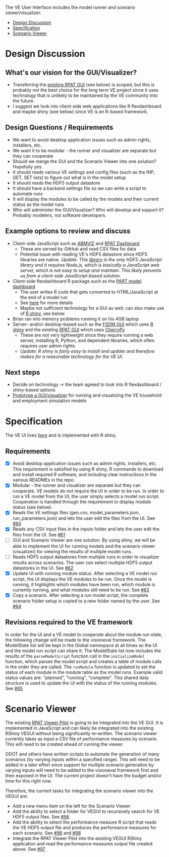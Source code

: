 The VE User Interface includes the model runner and scenario viewer/visualizer.
  - [Design Discussion](#design-discussion)
  - [Specification](#specification)
  - [Scenario Viewer](#scenario-viewer)

# Design Discussion

## What's our vision for the GUI/Visualizer?
  - Transferring the [existing RPAT GUI](https://planningtools.transportation.org/files/63.pdf) (see below) is scoped, but this is probably not the best choice for the long term VE project since it uses technology that is unlikely to be maintained by the VE community into the future.
  - I suggest we look into client-side web applications like R flexdashboard and maybe shiny (see below) since VE is an R-based framework.

## Design Questions / Requirements
  - We want to avoid desktop application issues such as admin rights, installers, etc.
  - We want it to be modular - the runner and visualizer are separate but they can cooperate
  - Should we merge the GUI and the Scenario Viewer into one solution?  Hopefully yes.
  - It should reads various VE settings and config files (such as the INP, GET, SET lists) to figure out what is in the model setup
  - It should reads the HDF5 output datastore
  - It should have a backend settings file so we can write a script to automate runs
  - It will display the modules to be called by the models and their current status as the model runs
  - Who will administer the GUI/Visualizer?  Who will develop and support it?  Probably modelers, not software developers.

## Example options to review and discuss
  - Client-side JavaScript such as [ABMVIZ](http://rsginc.github.io/ABMVIZ) and [RPAT Dashboard](http://gregorbj.github.io/RPAT_Viewer_Pilot/VizRPAT)
    - These are served by GitHub and read CSV files for data 
    - Potential issue with reading VE's HDF5 datastore since HDF5 libraries are native.  *Update: This [library](https://github.com/HDF-NI/hdf5.node) is the only HDF5 JavaScript library and it requires Node.js, which is basically a JavaScript web server, which is not easy to setup and maintain.  This likely prevents us from a client-side JavaScript-based solution.*
  - Client-side flexdashboard R package such as the [PART model dashboard](http://rsginc.github.io/part_model)
    - The user writes R code that gets converted to HTML/JavaScript at the end of a model run
    - See [here](http://rsginc.github.io/part_model/Modeling%20Knowledge%20Sharing%20--%20PART%20Dashboard.pptx) for more details
    - Maybe not sufficient technology for a GUI as well; can also make use of [R shiny](https://shiny.rstudio.com/), see below.
   - Brian ran into memory problems running it on his 4GB laptop
  - Server- and/or desktop-based such as the [FSDM GUI](https://github.com/gregorbj/FSDM_GUI/blob/master/documentation/FSDM_Users_Guide_20161116.docx) which uses [R shiny](https://shiny.rstudio.com/) and the existing [RPAT GUI](https://planningtools.transportation.org/files/63.pdf) which uses [CherryPy](http://cherrypy.org)
    - These are not very lightweight since they require running a web server, installing R, Python, and dependent libraries, which often requires user admin rights.
    - *Update: R shiny is fairly easy to install and update and therefore makes for a reasonable technology for the VE UI.*

## Next steps
  - Decide on technology -> the team agreed to look into R flexdashboard / shiny-based options
  - [Prototype a GUI/visualizer](https://github.com/gregorbj/VisionEval/issues/46) for running and visualizing the VE household and employment simulation models
  
# Specification
The VE UI lives [here](https://github.com/gregorbj/VisionEval/tree/master/sources/VEGUI) and is implemented with R shiny.

## Requirements
  - [x] Avoid desktop application issues such as admin rights, installers, etc.  This requirement is satisfied by using R shiny, R commands to download and install required R software, and including clear instructions in the various READMEs in the repo.
  - [x] Modular - the runner and visualizer are separate but they can cooperate.  VE models do not require the UI in order to be run.  In order to run a VE model from the UI, the user simply selects a model run script.  Cooperation is handled through the requirement to display module status (see below).
  - [x] Reads the VE settings files (geo.csv, model_parameters.json, run_parameters.json) and lets the user edit the files from the UI.  See [#60](https://github.com/gregorbj/VisionEval/issues/60)
  - [x] Reads any CSV input files in the inputs folder and lets the user edit the files from the UI.  See [#61](https://github.com/gregorbj/VisionEval/issues/61)
  - [ ] GUI and Scenario Viewer are one solution.  By using shiny, we will be able to implement the UI for running models and the scenario viewer (visualizer) for viewing the results of multiple model runs. 
  - [ ] Reads HDF5 output datastores from multiple runs in order to visualizer results across scenarios.  The user can select multiple HDF5 output datastores in the UI.  See [#62](https://github.com/gregorbj/VisionEval/issues/62)
  - [x] Update UI with running module status.  After selecting a VE model run script, the UI displays the VE modules to be run.  Once the model is running, it highlights which modules have been run, which module is currently running, and what modules still need to be run.  See [#63](https://github.com/gregorbj/VisionEval/issues/63)
  - [x] Copy a scenario.  After selecting a run model script, the complete scenario folder setup is copied to a new folder named by the user.  See [#64](https://github.com/gregorbj/VisionEval/issues/64)

## Revisions required to the VE framework
In order for the UI and a VE model to cooperate about the module run state, the following change will be made to the visioneval framework.  The ModelState list will be kept in the Global namespace at all times so the UI and the model run script can share it.  The ModelState list now includes the results of the `parseModelScript` function call in the `initializeModel` function, which parses the model script and creates a table of module calls in the order they are called.  The `runModule` function is updated to set the status of each module in the module table as the model runs.  Example valid status values are: "planned", "running", "complete".  This shared data structure is used to update the UI with the status of the running modules.  See [#65](https://github.com/gregorbj/VisionEval/issues/65)

# Scenario Viewer
The existing [RPAT Viewer Pilot](https://github.com/gregorbj/RPAT_Viewer_Pilot) is going to be integrated into the VE GUI.  It is implemented in JavaScript and can likely be integrated into the existing RShiny VEGUI without being significantly re-written.  The scenario viewer currently takes as input a CSV file of performance measures by scenario.  This will need to be created ahead of running the viewer.  

ODOT and others have written scripts to automate the generation of many scenarios (by varying inputs within a specified range).  This will need to be added in a later effort since support for multiple scenario generation by varying inputs will need to be added to the visioneval framework first and then exposed in the UI.  The current project doesn't have the budget and/or time for this right now.  

Therefore, the current tasks for integrating the scenario viewer into the VEGUI are:
  - Add a new menu item on the left for the Scenario Viewer
  - Add the ability to select a folder for VEGUI to recursively search for VE HDF5 output files.  See [#96](https://github.com/gregorbj/VisionEval/issues/96)
  - Add the ability to select the performance measure R script that reads the VE HDF5 output file and produces the performance measures for each scenario. See [#96](https://github.com/gregorbj/VisionEval/issues/96) and [#98](https://github.com/gregorbj/VisionEval/issues/98)
  - Integrate the RPAT Viewer Pilot into the existing VEGUI RShiny application and read the performance measures output file created above. See [#97](https://github.com/gregorbj/VisionEval/issues/97)

 